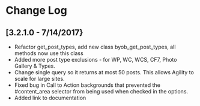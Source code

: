 # Change Log

## [3.2.1.0 - 7/14/2017}
- Refactor get_post_types, add new class byob_get_post_types, all methods now use this class 
- Added more post type exclusions - for WP, WC, WCS, CF7, Photo Gallery & Types.
- Change single query so it returns at most 50 posts.  This allows Agility to scale for large sites.
- Fixed bug in Call to Action backgrounds that prevented the #content_area selector from being used when checked in the options.
- Added link to documentation
